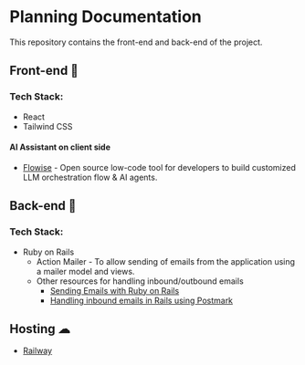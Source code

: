 # Planning Documentation

This repository contains the front-end and back-end of the project.

## Front-end 🚀
### Tech Stack: 
- React
- Tailwind CSS

#### AI Assistant on client side
- <a href="https://flowiseai.com/">Flowise</a> - Open source low-code tool for developers to build customized LLM orchestration flow & AI agents.

## Back-end 🚅
### Tech Stack: 
- Ruby on Rails
  - Action Mailer - To allow sending of emails from the application using a mailer model and views.
  - Other resources for handling inbound/outbound emails
    - <a href="https://mailtrap.io/blog/ruby-on-rails-send-email/#:~:text=Navigate%20to%20the%20%E2%80%9CEmail%20Testing,the%20relevant%20script%20will%20appear.">Sending Emails with Ruby on Rails</a>
    - <a href="https://postmarkapp.com/blog/handling-inbound-emails-in-rails-using-postmark">Handling inbound emails in Rails using Postmark</a>


## Hosting ☁
- <a href="https://docs.railway.app/quick-start">Railway</a>